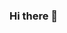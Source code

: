 ### Hi there 👋

<!-- ![Anurag's GitHub stats](https://github-readme-stats.vercel.app/api?username=apeachicetea&&show_icons=true&theme=cobalt) -->


<!--
**apeachicetea/Apeachicetea** is a ✨ _special_ ✨ repository because its `README.md` (this file) appears on your GitHub profile.

Here are some ideas to get you started:

- 🔭 I’m currently working on ...
- 🌱 I’m currently learning ...
- 👯 I’m looking to collaborate on ...
- 🤔 I’m looking for help with ...
- 💬 Ask me about ...
- 📫 How to reach me: ...
- 😄 Pronouns: ...
- ⚡ Fun fact: ...
-->
